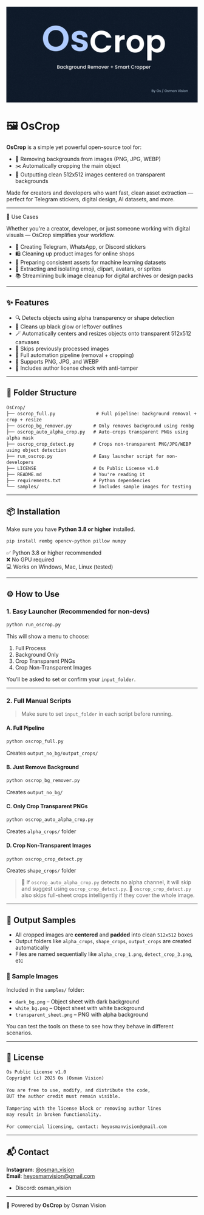 [![OsCrop banner](https://github.com/osmanvision/OsCrop/blob/main/oscrop_banner.png)](https://github.com/osmanvision/OsCrop)

# 🖼️ OsCrop

**OsCrop** is a simple yet powerful open-source tool for:

- 🧼 Removing backgrounds from images (PNG, JPG, WEBP)
- ✂️ Automatically cropping the main object
- 🎯 Outputting clean 512x512 images centered on transparent backgrounds

Made for creators and developers who want fast, clean asset extraction — perfect for Telegram stickers, digital design, AI datasets, and more.

---

📸 Use Cases

Whether you're a creator, developer, or just someone working with digital visuals — OsCrop simplifies your workflow.

- 🧩 Creating Telegram, WhatsApp, or Discord stickers
- 🛍️ Cleaning up product images for online shops
- 🧠 Preparing consistent assets for machine learning datasets
- 🎨 Extracting and isolating emoji, clipart, avatars, or sprites
- 📚 Streamlining bulk image cleanup for digital archives or design packs

---

## ✨ Features

- 🔍 Detects objects using alpha transparency or shape detection
- 🧼 Cleans up black glow or leftover outlines
- 🪄 Automatically centers and resizes objects onto transparent 512x512 canvases
- 🧠 Skips previously processed images
- 🔁 Full automation pipeline (removal + cropping)
- 🧰 Supports PNG, JPG, and WEBP
- 🔐 Includes author license check with anti-tamper

---

## 📁 Folder Structure

```
OsCrop/
├── oscrop_full.py               # Full pipeline: background removal + crop + resize
├── oscrop_bg_remover.py        # Only removes background using rembg
├── oscrop_auto_alpha_crop.py   # Auto-crops transparent PNGs using alpha mask
├── oscrop_crop_detect.py       # Crops non-transparent PNG/JPG/WEBP using object detection
├── run_oscrop.py               # Easy launcher script for non-developers
├── LICENSE                     # Os Public License v1.0
├── README.md                   # You're reading it
├── requirements.txt            # Python dependencies
└── samples/                    # Includes sample images for testing
```

---

## 📦 Installation

Make sure you have **Python 3.8 or higher** installed.

```bash
pip install rembg opencv-python pillow numpy
```

✅ Python 3.8 or higher recommended\
❌ No GPU required\
💻 Works on Windows, Mac, Linux (tested)

---

## ⚙️ How to Use

### 1. Easy Launcher (Recommended for non-devs)

```bash
python run_oscrop.py
```
This will show a menu to choose:
1. Full Process
2. Background Only
3. Crop Transparent PNGs
4. Crop Non-Transparent Images

You’ll be asked to set or confirm your `input_folder`.

---

### 2. Full Manual Scripts

> Make sure to set `input_folder` in each script before running.

#### A. Full Pipeline
```bash
python oscrop_full.py
```
Creates `output_no_bg/output_crops/`

#### B. Just Remove Background
```bash
python oscrop_bg_remover.py
```
Creates `output_no_bg/`

#### C. Only Crop Transparent PNGs
```bash
python oscrop_auto_alpha_crop.py
```
Creates `alpha_crops/` folder

#### D. Crop Non-Transparent Images
```bash
python oscrop_crop_detect.py
```
Creates `shape_crops/` folder

> 🔄 If `oscrop_auto_alpha_crop.py` detects no alpha channel, it will skip and suggest using `oscrop_crop_detect.py`.
> 🧠 `oscrop_crop_detect.py` also skips full-sheet crops intelligently if they cover the whole image.

---

## 🧪 Output Samples

- All cropped images are **centered** and **padded** into clean `512x512` boxes
- Output folders like `alpha_crops`, `shape_crops`, `output_crops` are created automatically
- Files are named sequentially like `alpha_crop_1.png`, `detect_crop_3.png`, etc

### 📂 Sample Images
Included in the `samples/` folder:
- `dark_bg.png` – Object sheet with dark background
- `white_bg.png` – Object sheet with white background
- `transparent_sheet.png` – PNG with alpha background

You can test the tools on these to see how they behave in different scenarios.

---

## 📄 License

```
Os Public License v1.0
Copyright (c) 2025 Os (Osman Vision)

You are free to use, modify, and distribute the code,
BUT the author credit must remain visible.

Tampering with the license block or removing author lines
may result in broken functionality.

For commercial licensing, contact: heyosmanvision@gmail.com
```

---

## 📬 Contact

**Instagram**: [@osman\_vision](https://www.instagram.com/osman_vision)\
**Email**: [heyosmanvision@gmail.com](mailto:heyosmanvision@gmail.com)
- Discord: osman_vision


---

🔧 Powered by **OsCrop** by Osman Vision
